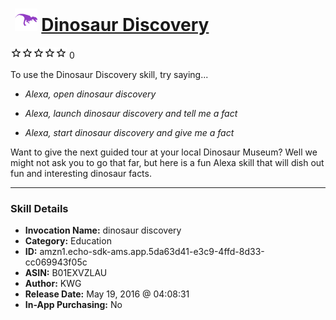 # &nbsp;<img src="skill_icon" alt="Dinosaur Discovery icon" width="36"> [Dinosaur Discovery](http://alexa.amazon.com/#skills/amzn1.echo-sdk-ams.app.5da63d41-e3c9-4ffd-8d33-cc069943f05c)
![0 stars](../../images/ic_star_border_black_18dp_1x.png)![0 stars](../../images/ic_star_border_black_18dp_1x.png)![0 stars](../../images/ic_star_border_black_18dp_1x.png)![0 stars](../../images/ic_star_border_black_18dp_1x.png)![0 stars](../../images/ic_star_border_black_18dp_1x.png) 0

To use the Dinosaur Discovery skill, try saying...

* *Alexa, open dinosaur discovery*

* *Alexa, launch dinosaur discovery and tell me a fact*

* *Alexa, start dinosaur discovery and give me a fact*

Want to give the next guided tour at your local Dinosaur Museum?  Well we might not ask you to go that far, but here is a fun Alexa skill that will dish out fun and interesting dinosaur facts.

***

### Skill Details

* **Invocation Name:** dinosaur discovery
* **Category:** Education
* **ID:** amzn1.echo-sdk-ams.app.5da63d41-e3c9-4ffd-8d33-cc069943f05c
* **ASIN:** B01EXVZLAU
* **Author:** KWG
* **Release Date:** May 19, 2016 @ 04:08:31
* **In-App Purchasing:** No
